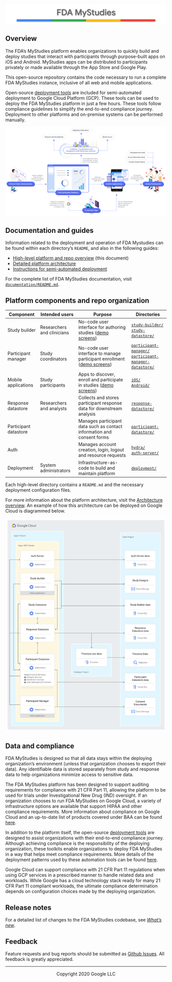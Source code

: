 <!--
 Copyright 2020 Google LLC
 Use of this source code is governed by an MIT-style
 license that can be found in the LICENSE file or at
 https://opensource.org/licenses/MIT.
-->

![FDA MyStudies](documentation/images/MyStudies_banner.svg "FDA MyStudies") 

## Overview

The FDA’s MyStudies platform enables organizations to quickly build and deploy studies that interact with participants through purpose-built apps on iOS and Android. MyStudies apps can be distributed to participants privately or made available through the App Store and Google Play.

This open-source repository contains the code necessary to run a complete FDA MyStudies instance, inclusive of all web and mobile applications.

Open-source [deployment tools](deployment) are included for semi-automated deployment to Google Cloud Platform (GCP). These tools can be used to deploy the FDA MyStudies platform in just a few hours. These tools follow compliance guidelines to simplify the end-to-end compliance journey. Deployment to other platforms and on-premise systems can be performed manually.

![Platform Illustration](documentation/images/platform_illustration.png "Platform Illustration")

## Documentation and guides

Information related to the deployment and operation of FDA Mystudies can be found within each directory’s `README`, and also in the following guides:

* [High-level platform and repo overview](README.md) (this document)<!--TODO * [Feature and functionality demonstrations](documentation/demo.md)-->
* [Detailed platform architecture](documentation/architecture.md)
* [Instructions for semi-automated deployment](deployment/README.md)
<!-- TODO
* User guides study builder, participant manager and mobile applications(documentation/user-guides.md)
* API reference(documentation/api-reference.md)
-->

For the complete list of FDA MyStudies documentation, visit [`documentation/README.md`](/documentation/README.md). 

## Platform components and repo organization

Component | Intended users | Purpose | Directories
----------------|----------------------|------------|----------------
Study builder | Researchers and clinicians | No-code user interface for authoring studies ([demo screens](documentation/images/study-builder-screens.png)) | [`study-builder/`](study-builder/)<br/>[`study-datastore/`](study-datastore/)
Participant manager | Study coordinators | No-code user interface to manage participant enrollment ([demo screens](documentation/images/participant-manager-screens.png)) | [`participant-manager/`](participant-manager/)<br/>[`participant-manager-datastore/`](participant-manager-datastore/)
Mobile applications | Study participants | Apps to discover, enroll and participate in studies ([demo screens](documentation/images/mobile-screens.png)) | [`iOS/`](iOS/)<br/>[`Android/`](Android/)
Response datastore | Researchers and analysts | Collects and stores participant response data for downstream analysis | [`response-datastore/`](response-datastore/)
Participant datastore |  | Manages participant data such as contact information and consent forms | [`participant-datastore/`](participant-datastore/)
Auth |  | Manages account creation, login, logout and resource requests | [`hydra/`](/hydra/)<br/>[`auth-server/`](/auth-server/)
Deployment | System administrators | Infrastructure-as-code to build and maintain platform | [`deployment/`](deployment/)

Each high-level directory contains a `README.md` and the necessary deployment configuration files.

For more information about the platform architecture, visit the [Architecture overview](documentation/architecture.md). An example of how this architecture can be deployed on Google Cloud is diagrammed below.

![Example architecture](documentation/images/apps-reference-architecture.svg "Example architecture")

## Data and compliance

FDA MyStudies is designed so that all data stays within the deploying organization’s environment (unless that organization chooses to export their data). Any identifiable data is stored separately from study and response data to help organizations minimize access to sensitive data.

The FDA MyStudies platform has been designed to support auditing requirements for compliance with 21 CFR Part 11, allowing the platform to be used for trials under Investigational New Drug (IND) oversight. If an organization chooses to run FDA MyStudies on Google Cloud, a variety of infrastructure options are available that support HIPAA and other compliance requirements. More information about compliance on Google Cloud and an up-to-date list of products covered under BAA can be found [here](https://cloud.google.com/security/compliance/hipaa/).

In addition to the platform itself, the open-source [deployment tools](deployment) are designed to assist organizations with their end-to-end compliance journey. Although achieving compliance is the responsibility of the deploying organization, these toolkits enable organizations to deploy FDA MyStudies in a way that helps meet compliance requirements. More details of the deployment patterns used by these automation tools can be found [here](https://cloud.google.com/solutions/architecture-hipaa-aligned-project). 

Google Cloud can support compliance with 21 CFR Part 11 regulations when using GCP services in a prescribed manner to handle related data and workloads. While Google has a cloud technology stack ready for many 21 CFR Part 11 compliant workloads, the ultimate compliance determination depends on configuration choices made by the deploying organization.

## Release notes

For a detailed list of changes to the FDA MyStudies codebase, see *[What’s new](/documentation/whats-new.md)*.

## Feedback

Feature requests and bug reports should be submitted as [Github Issues](https://github.com/GoogleCloudPlatform/fda-mystudies/issues). All feedback is greatly appreciated.

***
<p align="center">Copyright 2020 Google LLC</p>
